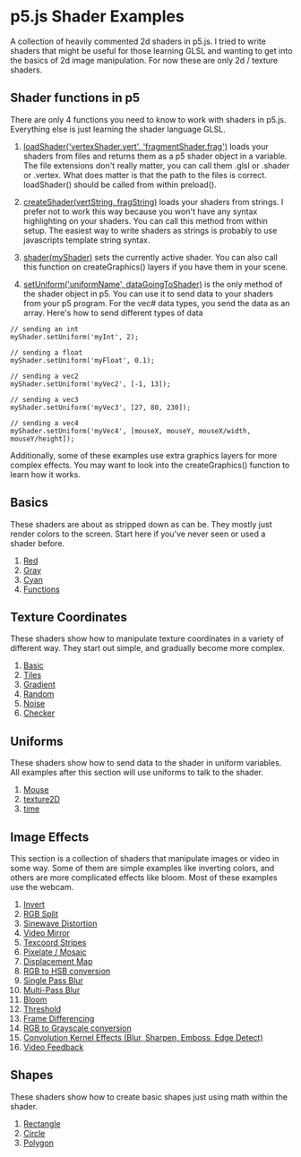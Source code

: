 # p5.js Shader Examples  

A collection of heavily commented 2d shaders in p5.js. I tried to write shaders that might be useful for those learning GLSL and wanting to get into the basics of 2d image manipulation. For now these are only 2d / texture shaders.

## Shader functions in p5

There are only 4 functions you need to know to work with shaders in p5.js. Everything else is just learning the shader language GLSL.

1. [loadShader('vertexShader.vert', 'fragmentShader.frag')](https://p5js.org/reference/#/p5/loadShader) loads your shaders from files and returns them as a p5 shader object in a variable. The file extensions don't really matter, you can call them .glsl or .shader or .vertex. What does matter is that the path to the files is correct. loadShader() should be called from within preload().

2. [createShader(vertString, fragString)](https://p5js.org/reference/#/p5/createShader) loads your shaders from strings. I prefer not to work this way because you won't have any syntax highlighting on your shaders. You can call this method from within setup. The easiest way to write shaders as strings is probably to use javascripts template string syntax.

3. [shader(myShader)](https://p5js.org/reference/#/p5.Shader) sets the currently active shader. You can also call this function on createGraphics() layers if you have them in your scene.

4. [setUniform('uniformName', dataGoingToShader)](https://p5js.org/reference/#/p5.Shader/setUniform) is the only method of the shader object in p5. You can use it to send data to your shaders from your p5 program. For the vec# data types, you send the data as an array. Here's how to send different types of data  

````
// sending an int
myShader.setUniform('myInt', 2);

// sending a float
myShader.setUniform('myFloat', 0.1);

// sending a vec2
myShader.setUniform('myVec2', [-1, 13]);

// sending a vec3
myShader.setUniform('myVec3', [27, 80, 230]);

// sending a vec4
myShader.setUniform('myVec4', [mouseX, mouseY, mouseX/width, mouseY/height]);
````

Additionally, some of these examples use extra graphics layers for more complex effects. You may want to look into the createGraphics() function to learn how it works.  


## Basics  

These shaders are about as stripped down as can be. They mostly just render colors to the screen. Start here if you've never seen or used a shader before.

1. [Red](https://aferriss.github.io/p5jsShaderExamples/1_basics/1-1_red)  
2. [Gray](https://aferriss.github.io/p5jsShaderExamples/1_basics/1-2_gray)  
3. [Cyan](https://aferriss.github.io/p5jsShaderExamples/1_basics/1-3_cyan)  
4. [Functions](https://aferriss.github.io/p5jsShaderExamples/1_basics/1-4_functions)  

## Texture Coordinates  

These shaders show how to manipulate texture coordinates in a variety of different way. They start out simple, and gradually become more complex.

1. [Basic](https://aferriss.github.io/p5jsShaderExamples/2_texture-coordinates/2-1_basic)
2. [Tiles](https://aferriss.github.io/p5jsShaderExamples/2_texture-coordinates/2-2_tiles)
3. [Gradient](https://aferriss.github.io/p5jsShaderExamples/2_texture-coordinates/2-3_gradient)
4. [Random](https://aferriss.github.io/p5jsShaderExamples/2_texture-coordinates/2-4_random)
5. [Noise](https://aferriss.github.io/p5jsShaderExamples/2_texture-coordinates/2-5_noise)
6. [Checker](https://aferriss.github.io/p5jsShaderExamples/2_texture-coordinates/2-6_checker)


## Uniforms  

These shaders show how to send data to the shader in uniform variables. All examples after this section will use uniforms to talk to the shader.

1. [Mouse](https://aferriss.github.io/p5jsShaderExamples/3_uniforms/3-1_mouse)
2. [texture2D](https://aferriss.github.io/p5jsShaderExamples/3_uniforms/3-2_texture2d)
3. [time](https://aferriss.github.io/p5jsShaderExamples/3_uniforms/3-3_time)

## Image Effects

This section is a collection of shaders that manipulate images or video in some way. Some of them are simple examples like inverting colors, and others are more complicated effects like bloom. Most of these examples use the webcam.

1. [Invert](https://aferriss.github.io/p5jsShaderExamples/4_image-effects/4-1_webcam-invert)
2. [RGB Split](https://aferriss.github.io/p5jsShaderExamples/4_image-effects/4-2_rgb-split)
3. [Sinewave Distortion](https://aferriss.github.io/p5jsShaderExamples/4_image-effects/4-3_sinewave-distort)
4. [Video Mirror](https://aferriss.github.io/p5jsShaderExamples/4_image-effects/4-4_mirror)
5. [Texcoord Stripes](https://aferriss.github.io/p5jsShaderExamples/4_image-effects/4-5_stripes-from-image)
6. [Pixelate / Mosaic](https://aferriss.github.io/p5jsShaderExamples/4_image-effects/4-6_pixelate)
7. [Displacement Map](https://aferriss.github.io/p5jsShaderExamples/4_image-effects/4-7_displacement-map)
8. [RGB to HSB conversion](https://aferriss.github.io/p5jsShaderExamples/4_image-effects/4-8_rgb-to-hsb)
9. [Single Pass Blur](https://aferriss.github.io/p5jsShaderExamples/4_image-effects/4-9_single-pass-blur)
10. [Multi-Pass Blur](https://aferriss.github.io/p5jsShaderExamples/4_image-effects/4-10_two-pass-blur)
11. [Bloom](https://aferriss.github.io/p5jsShaderExamples/4_image-effects/4-11_bloom)
12. [Threshold](https://aferriss.github.io/p5jsShaderExamples/4_image-effects/4-12_threshold)
13. [Frame Differencing](https://aferriss.github.io/p5jsShaderExamples/4_image-effects/4-13_frame-differencing)
14. [RGB to Grayscale conversion](https://aferriss.github.io/p5jsShaderExamples/4_image-effects/4-14_rgb-to-grayscale)
15. [Convolution Kernel Effects (Blur, Sharpen, Emboss, Edge Detect)](https://aferriss.github.io/p5jsShaderExamples/4_image-effects/4-15_convolution-kernel)
16. [Video Feedback](https://aferriss.github.io/p5jsShaderExamples/4_image-effects/4-16_video-feedback)


## Shapes  

These shaders show how to create basic shapes just using math within the shader.

1. [Rectangle](https://aferriss.github.io/p5jsShaderExamples/5_shapes/5-1_rectangle)
2. [Circle](https://aferriss.github.io/p5jsShaderExamples/5_shapes/5-2_circle)
3. [Polygon](https://aferriss.github.io/p5jsShaderExamples/5_shapes/5-3_polygon)